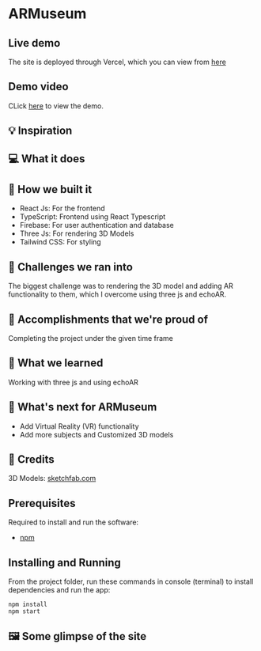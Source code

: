 # ARMuseum



## Live demo

The site is deployed through Vercel, which you can view from [here]()

## Demo video

CLick [here]() to view the demo.

## 💡 Inspiration



## 💻 What it does

## 🔨 How we built it

- React Js: For the frontend
- TypeScript: Frontend using React Typescript
- Firebase: For user authentication and database
- Three Js: For rendering 3D Models
- Tailwind CSS: For styling

## 🧠 Challenges we ran into

The biggest challenge was to rendering the 3D model and adding AR functionality to them, which I overcome using three js and echoAR.

## 🏅 Accomplishments that we're proud of

Completing the project under the given time frame

## 📖 What we learned

Working with three js and using echoAR

## 🚀 What's next for ARMuseum

- Add Virtual Reality (VR) functionality
- Add more subjects and Customized 3D models

## 🤝 Credits

3D Models: [sketchfab.com](https://sketchfab.com)

## Prerequisites

Required to install and run the software:

- [npm](https://www.npmjs.com/get-npm)

## Installing and Running

From the project folder, run these commands in console (terminal) to install dependencies and run the app:

```
npm install
npm start
```

## 🖼️ Some glimpse of the site
